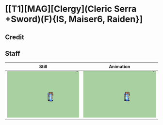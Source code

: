 # [\[T1\]\[MAG\]\[Clergy\]\(Cleric Serra +Sword\)\(F\){IS, Maiser6, Raiden}]

## Credit


	
## Staff

| Still | Animation |
| :---: | :-------: |
| ![Staff still](./Staff_000.png) | ![Staff animation](./Staff.gif) |
